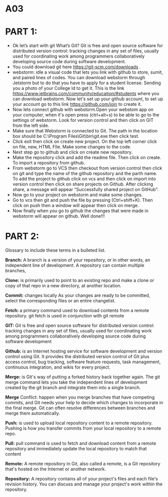 
# A03

# PART 1:
 
* Ok let’s start with git What’s Git? Git is free and open source software for distributed version control: tracking changes in any set of files, usually used for coordinating work among programmers collaboratively developing source code during software development. 
* You could download git here https://git-scm.com/downloads . 
* webstorm: idle a visual code that lets you link with github to store, sumit, and paired lines of codes.
 You can download webstorm through Jetstorm but to do that you have to apply for a student license. Sending you a photo of your College Id to get it. 
This is the link https://www.jetbrains.com/community/education/#students where you can download webstorm. 
Now let's set up your github account, to set up your account go to this link https://github.com/join to create it.
* Now lets connect github with webstorm.Open your webstom app on your computer, when it's open press (ctrl+alt+s) to be able to go to the settings of webstorm.
 Look for version control and then click on GIT from the left side. 
* Make sure that Webstorm is connected to Git. The path in the location box should be C:\Program Files\Git\bin\git.exe then click test. 
* Click exit then click on create new project. On the top left corner click on file, new, HTML FIle. Make some changes to the code. 
* Next step go to github and click on create new repository. 
* Make the repository click and add the readme file. Then click on create. To import a repository from github.
* From webstorm go to VCS then checkout from version control then click on git and type the name of the github repository  and the parth name. 
To add the project to github click on vcs and then click on import into version control then click on share projects on Github. 
After clicking share, a message will appear “Successfully shared project on GitHub”.
* Now go to your project on webstorm and make some changes. 
* Go to vcs then git and push the file by pressing (Ctrl+shift+K). 
Then click on push then a window will appear then click on merge.
* Now finally when you go to github the changes that were made in webstorm will appear on github. Well done!!!


# PART 2:

Glossary to include these terms in a bulleted list.

<b>Branch:</b> A branch is a version of your repository, or in other words, an independent line of development. A repository can contain multiple branches,

<b>Clone:</b> is primarily used to point to an existing repo and make a clone or copy of that repo in a new directory, at another location. 

<b>Commit:</b> changes locally﻿ As your changes are ready to be committed, select the corresponding files or an entire changelist.

<b>Fetch: </b>a primary command used to download contents from a remote repository. git fetch is used in conjunction with git remote

<b>GIT:</b>  Git is free and open source software for distributed version control: tracking changes in any set of files, usually used for coordinating work among
programmers collaboratively developing source code during software development

<b>Github:</b> is an Internet hosting service for software development and version control using Git. It provides the distributed version control of Git plus access control, bug tracking, software feature requests, task management, continuous integration, and wikis for every project.

<b>Merge:</b> is Git's way of putting a forked history back together again. The git merge command lets you take the independent lines of development created by the git branch and integrate them into a single branch.

<b>Merge</b> Conflict: happen when you merge branches that have competing commits, and Git needs your help to decide which changes to incorporate in the final merge. Git can often resolve differences between branches and merge them automatically.

<b>Push:</b> is used to upload local repository content to a remote repository. Pushing is how you transfer commits from your local repository to a remote repo.

<b>Pull:</b> pull command is used to fetch and download content from a remote repository and immediately update the local repository to match that content

<b>Remote:</b> A remote repository in Git, also called a remote, is a Git repository that's hosted on the Internet or another network.

<b>Repository:</b> A repository contains all of your project's files and each file's revision history. You can discuss and manage your project's work within the repository.

